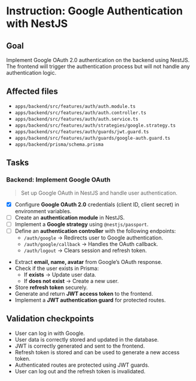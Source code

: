 # Instruction: Google Authentication with NestJS

## Goal

Implement Google OAuth 2.0 authentication on the backend using NestJS. The frontend will trigger the authentication process but will not handle any authentication logic.

## Affected files

- `apps/backend/src/features/auth/auth.module.ts`
- `apps/backend/src/features/auth/auth.controller.ts`
- `apps/backend/src/features/auth/auth.service.ts`
- `apps/backend/src/features/auth/strategies/google.strategy.ts`
- `apps/backend/src/features/auth/guards/jwt.guard.ts`
- `apps/backend/src/features/auth/guards/google-auth.guard.ts`
- `apps/backend/prisma/schema.prisma`

## Tasks  

### Backend: Implement Google OAuth  

> Set up Google OAuth in NestJS and handle user authentication.

- [x] Configure **Google OAuth 2.0** credentials (client ID, client secret) in environment variables.
- [ ] Create an **authentication module** in NestJS.
- [ ] Implement a **Google strategy** using `@nestjs/passport`.
- [ ] Define an **authentication controller** with the following endpoints:
  - `/auth/google` → Redirects user to Google authentication.
  - `/auth/google/callback` → Handles the OAuth callback.
  - `/auth/logout` → Clears session and refresh token.
- Extract **email, name, avatar** from Google’s OAuth response.
- Check if the user exists in Prisma:
  - If **exists** → Update user data.
  - If **does not exist** → Create a new user.
- Store **refresh token** securely.
- Generate and return **JWT access token** to the frontend.
- Implement a **JWT authentication guard** for protected routes.

## Validation checkpoints

- User can log in with Google.
- User data is correctly stored and updated in the database.
- JWT is correctly generated and sent to the frontend.
- Refresh token is stored and can be used to generate a new access token.
- Authenticated routes are protected using JWT guards.
- User can log out and the refresh token is invalidated.
